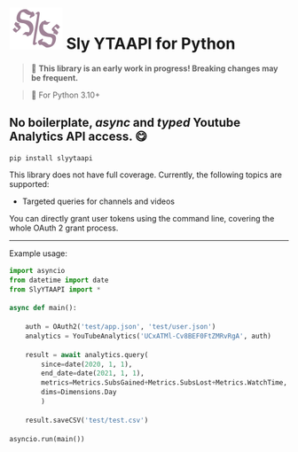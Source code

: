 # ![sly logo](https://raw.githubusercontent.com/dunkyl/SlyMeta/main/sly%20logo.svg) Sly YTAAPI for Python

> 🚧 **This library is an early work in progress! Breaking changes may be frequent.**

> 🐍 For Python 3.10+

## No boilerplate, *async* and *typed* Youtube Analytics API access. 😋

```shell
pip install slyytaapi
```

This library does not have full coverage.
Currently, the following topics are supported:

* Targeted queries for channels and videos

You can directly grant user tokens using the command line, covering the whole OAuth 2 grant process.

---

Example usage:

```python
import asyncio
from datetime import date
from SlyYTAAPI import *

async def main():

    auth = OAuth2('test/app.json', 'test/user.json')
    analytics = YouTubeAnalytics('UCxATMl-Cv8BEF0FtZMRvRgA', auth)

    result = await analytics.query(
        since=date(2020, 1, 1),
        end_date=date(2021, 1, 1),
        metrics=Metrics.SubsGained+Metrics.SubsLost+Metrics.WatchTime,
        dims=Dimensions.Day
        )

    result.saveCSV('test/test.csv')

asyncio.run(main())
```
